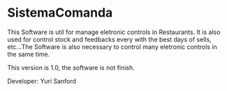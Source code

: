 # SistemaComanda
This Software is util for manage eletronic controls in Restaurants. It is also used for control stock and feedbacks every with the best days of sells, etc...The Software is also necessary to control many eletronic controls in the same time. 

This version is 1.0, the software is not finish.

Developer: Yuri Sanford
